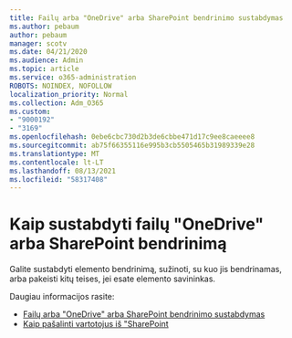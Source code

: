 ```yaml
---
title: Failų arba "OneDrive" arba SharePoint bendrinimo sustabdymas
ms.author: pebaum
author: pebaum
manager: scotv
ms.date: 04/21/2020
ms.audience: Admin
ms.topic: article
ms.service: o365-administration
ROBOTS: NOINDEX, NOFOLLOW
localization_priority: Normal
ms.collection: Adm_O365
ms.custom:
- "9000192"
- "3169"
ms.openlocfilehash: 0ebe6cbc730d2b3de6cbbe471d17c9ee8caeeee8
ms.sourcegitcommit: ab75f66355116e995b3cb5505465b31989339e28
ms.translationtype: MT
ms.contentlocale: lt-LT
ms.lasthandoff: 08/13/2021
ms.locfileid: "58317408"
---
```

# <a name="how-to-stop-sharing-onedrive-or-sharepoint-files-or-folders"></a>Kaip sustabdyti failų "OneDrive" arba SharePoint bendrinimą

Galite sustabdyti elemento bendrinimą, sužinoti, su kuo jis bendrinamas, arba pakeisti kitų teises, jei esate elemento savininkas.

Daugiau informacijos rasite: 

- [Failų arba "OneDrive" arba SharePoint bendrinimo sustabdymas](https://support.office.com/article/stop-sharing-onedrive-or-sharepoint-files-or-folders-or-change-permissions-0a36470f-d7fe-40a0-bd74-0ac6c1e13323)
- [Kaip pašalinti vartotojus iš "SharePoint](https://docs.microsoft.com/sharepoint/remove-users)